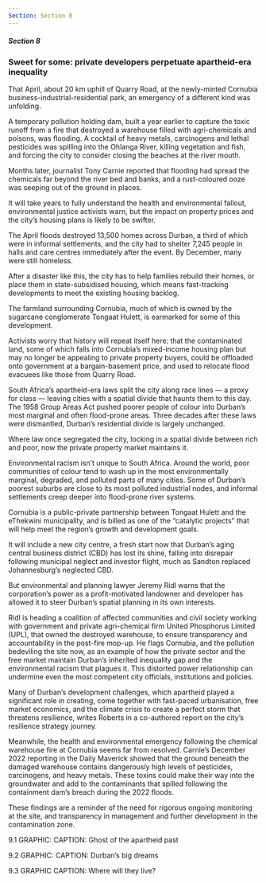 ```yaml
---
Section: Section 8
---
```


##### Section 8

### Sweet for some: private developers perpetuate apartheid-era inequality

That April, about 20 km uphill of Quarry Road, at the newly-minted Cornubia business-industrial-residential park, an emergency of a different kind was unfolding.

A temporary pollution holding dam, built a year earlier to capture the toxic runoff from a fire that destroyed a warehouse filled with agri-chemicals and poisons, was flooding. A cocktail of heavy metals, carcinogens and lethal pesticides was spilling into the Ohlanga River, killing vegetation and fish, and forcing the city to consider closing the beaches at the river mouth.

Months later, journalist Tony Carnie reported that flooding had spread the chemicals far beyond the river bed and banks, and a rust-coloured ooze was seeping out of the ground in places.

It will take years to fully understand the health and environmental fallout, environmental justice activists warn, but the impact on property prices and the city’s housing plans is likely to be swifter.

The April floods destroyed 13,500 homes across Durban, a third of which were in informal settlements, and the city had to shelter 7,245 people in halls and care centres immediately after the event. By December, many were still homeless.

After a disaster like this, the city has to help families rebuild their homes, or place them in state-subsidised housing, which means fast-tracking developments to meet the existing housing backlog.

The farmland surrounding Cornubia, much of which is owned by the sugarcane conglomerate Tongaat Hulett, is earmarked for some of this development.

Activists worry that history will repeat itself here: that the contaminated land, some of which falls into Cornubia’s mixed-income housing plan but may no longer be appealing to private property buyers, could be offloaded onto government at a bargain-basement price, and used to relocate flood evacuees like those from Quarry Road.

South Africa’s apartheid-era laws split the city along race lines — a proxy for class — leaving cities with a spatial divide that haunts them to this day. The 1958 Group Areas Act pushed poorer people of colour into Durban’s most marginal and often flood-prone areas. Three decades after these laws were dismantled, Durban’s residential divide is largely unchanged.

Where law once segregated the city, locking in a spatial divide between rich and poor, now the private property market maintains it.

Environmental racism isn’t unique to South Africa. Around the world, poor communities of colour tend to wash up in the most environmentally marginal, degraded, and polluted parts of many cities. Some of Durban’s poorest suburbs are close to its most polluted industrial nodes, and informal settlements creep deeper into flood-prone river systems.

Cornubia is a public-private partnership between Tongaat Hulett and the eThekwini municipality, and is billed as one of the “catalytic projects” that will help meet the region’s growth and development goals.

It will include a new city centre, a fresh start now that Durban’s aging central business district (CBD) has lost its shine, falling into disrepair following municipal neglect and investor flight, much as Sandton replaced Johannesburg’s neglected CBD.

But environmental and planning lawyer Jeremy Ridl warns that the corporation’s power as a profit-motivated landowner and developer has allowed it to steer Durban’s spatial planning in its own interests.

Ridl is heading a coalition of affected communities and civil society working with government and private agri-chemical firm United Phosphorus Limited (UPL), that owned the destroyed warehouse, to ensure transparency and accountability in the post-fire mop-up. He flags Cornubia, and the pollution bedeviling the site now, as an example of how the private sector and the free market maintain Durban’s inherited inequality gap and the environmental racism that plagues it. This distorted power relationship can undermine even the most competent city officials, institutions and policies.

Many of Durban’s development challenges, which apartheid played a significant role in creating, come together with fast-paced urbanisation, free market economics, and the climate crisis to create a perfect storm that threatens resilience, writes Roberts in a co-authored report on the city’s resilience strategy journey.

Meanwhile, the health and environmental emergency following the chemical warehouse fire at Cornubia seems far from resolved. Carnie’s December 2022 reporting in the Daily Maverick showed that the ground beneath the damaged warehouse contains dangerously high levels of pesticides, carcinogens, and heavy metals. These toxins could make their way into the groundwater and add to the contaminants that spilled following the containment dam’s breach during the 2022 floods.

These findings are a reminder of the need for rigorous ongoing monitoring at the site, and transparency in management and further development in the contamination zone.

9.1 GRAPHIC:
CAPTION: Ghost of the apartheid past

9.2 GRAPHIC:
CAPTION: Durban’s big dreams

9.3 GRAPHIC
CAPTION: Where will they live?
